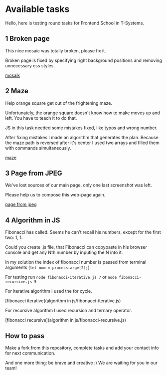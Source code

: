 # Available tasks
Hello, here is testing round tasks for Frontend School in T-Systems.

## 1 Broken page
This nice mosaic was totally broken, please fix it.

Broken page is fixed by specifying right background positions and removing unnecessary css styles.

[mosaik](broken-page/index.html)

## 2 Maze
Help orange square get out of the frightening maze.

Unfortunately, the orange square doesn't know how to make moves up and left.
You have to teach it to do that.

JS in this task needed some mistakes fixed, like typos and wrong number.

After fixing mistakes I made an algorithm that generates the plan. Because the maze path is reversed after it's center I used two arrays and filled them with commands simultaneously.

[maze](maze/index.html)

## 3 Page from JPEG
We've lost sources of our main page, only one last screenshot was left.

Please help us to compose this web-page again.

[page from jpeg](page-from-jpeg/index.html)

## 4 Algorithm in JS
Fibonacci has called. Seems he can’t recall his numbers, except for the first two: 1, 1.

Could you create .js file, that Fibonacci can copypaste in his browser console and get any Nth number by inputing the N into it.

In my solution the index of fibonacci number is passed from terminal arguments (`let num = process.argv[2];`)

For testing run  `node fibonacci-iterative.js 7` or `node fibonacci-recursive.js 5`

For iterative algorithm I used the for cycle.

[fibonacci iterative](algorithm in js/fibonacci-iterative.js)

For recursive algorithm I used recursion and ternary operator.

[fibonacci recursive](algorithm in js/fibonacci-recursive.js)

## How to pass
Make a fork from this repository, complete tasks and add your contact info for next communication.

And one more thing: be brave and creative :)
We are waiting for you in our team!
